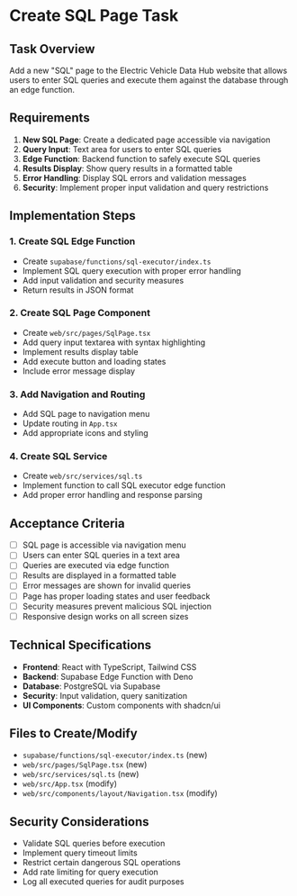 # Create SQL Page Task

## Task Overview
Add a new "SQL" page to the Electric Vehicle Data Hub website that allows users to enter SQL queries and execute them against the database through an edge function.

## Requirements
1. **New SQL Page**: Create a dedicated page accessible via navigation
2. **Query Input**: Text area for users to enter SQL queries
3. **Edge Function**: Backend function to safely execute SQL queries
4. **Results Display**: Show query results in a formatted table
5. **Error Handling**: Display SQL errors and validation messages
6. **Security**: Implement proper input validation and query restrictions

## Implementation Steps

### 1. Create SQL Edge Function
- Create `supabase/functions/sql-executor/index.ts`
- Implement SQL query execution with proper error handling
- Add input validation and security measures
- Return results in JSON format

### 2. Create SQL Page Component
- Create `web/src/pages/SqlPage.tsx`
- Add query input textarea with syntax highlighting
- Implement results display table
- Add execute button and loading states
- Include error message display

### 3. Add Navigation and Routing
- Add SQL page to navigation menu
- Update routing in `App.tsx`
- Add appropriate icons and styling

### 4. Create SQL Service
- Create `web/src/services/sql.ts`
- Implement function to call SQL executor edge function
- Add proper error handling and response parsing

## Acceptance Criteria
- [ ] SQL page is accessible via navigation menu
- [ ] Users can enter SQL queries in a text area
- [ ] Queries are executed via edge function
- [ ] Results are displayed in a formatted table
- [ ] Error messages are shown for invalid queries
- [ ] Page has proper loading states and user feedback
- [ ] Security measures prevent malicious SQL injection
- [ ] Responsive design works on all screen sizes

## Technical Specifications
- **Frontend**: React with TypeScript, Tailwind CSS
- **Backend**: Supabase Edge Function with Deno
- **Database**: PostgreSQL via Supabase
- **Security**: Input validation, query sanitization
- **UI Components**: Custom components with shadcn/ui

## Files to Create/Modify
- `supabase/functions/sql-executor/index.ts` (new)
- `web/src/pages/SqlPage.tsx` (new)
- `web/src/services/sql.ts` (new)
- `web/src/App.tsx` (modify)
- `web/src/components/layout/Navigation.tsx` (modify)

## Security Considerations
- Validate SQL queries before execution
- Implement query timeout limits
- Restrict certain dangerous SQL operations
- Add rate limiting for query execution
- Log all executed queries for audit purposes
